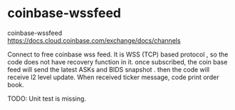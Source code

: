 # coinbase-wssfeed
coinbase-wssfeed
https://docs.cloud.coinbase.com/exchange/docs/channels

Connect to free coinbase wss feed.
It is WSS (TCP) based protocol , so the code does not have recovery function in it. 
once subscribed, the coin base feed will send the latest ASKs and BIDS snapshot . then the code will receive l2 level update.  When received ticker message, code print order book.

TODO:
Unit test is missing. 



